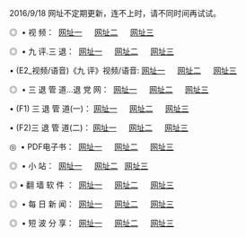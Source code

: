 2016/9/18  网址不定期更新，连不上时，请不同时间再试试。
<p>◎   • 视 频： 
<a href="http://kao.taiwans.tw/tv/" target="_blank">网址一</a> 　 
<a href="http://kao.taiwans.tw/9018.html" target="_blank">网址二</a> 　 
<a href="http://kao.taiwans.tw/9449.html" target="_blank">网址三</a></p>
<p>◎   • 九 评.三 退：  
<a href="http://kao.taiwans.tw/tt/" target="_blank">网址一</a> 　 
<a href="http://kao.taiwans.tw/v2/" target="_blank">网址二</a> 　 
<a href="http://kao.taiwans.tw/t/" target="_blank">网址三</a> 　</p>
<p>  • (E2_视频/语音)《九 评》视频/语音: 
<a href="http://kao.taiwans.tw/7738.html" target="_blank">网址一</a> 　 
<a href="http://kao.taiwans.tw/7614.html" target="_blank">网址二</a> 　 
<a href="http://kao.taiwans.tw/7633.html" target="_blank">网址三</a></p>
<p>◎   • 三 退 管 道...退 党 网：  
<a href="http://kao.taiwans.tw/go/8/" target="_blank">网址一</a> 　 
<a href="http://kao.taiwans.tw/go/8/" target="_blank">网址二</a> 　 
<a href="http://kao.taiwans.tw/go/8/" target="_blank">网址三</a></p>
<p>  • (F1) 三 退 管 道(一)： 
<a href="http://kao.taiwans.tw/dd/" target="_blank">网址一</a> 　 
<a href="http://kao.taiwans.tw/dd/" target="_blank">网址二</a> 　 
<a href="http://kao.taiwans.tw/dd/" target="_blank">网址三</a></p>
<p>  • (F2)三 退 管 道(二)： 
<a href="http://kao.taiwans.tw/d/" target="_blank">网址一</a> 　 
<a href="http://kao.taiwans.tw/d/" target="_blank">网址二</a> 　 
<a href="http://kao.taiwans.tw/d/" target="_blank">网址三</a></p>
<p>◎   • PDF电子书：  
<a href="http://kao.taiwans.tw/p/" target="_blank">网址一</a> 　 
<a href="http://kao.taiwans.tw/p/" target="_blank">网址二</a> 　 
<a href="http://kao.taiwans.tw/p/" target="_blank">网址三</a></p>
<p>◎ </span>  •  小 站：  
<a href="http://kao.taiwans.tw/" target="_blank">网址一</a> 　 
<a href="http://kao.taiwans.tw/" target="_blank">网址二</a>   
<a href="http://kao.taiwans.tw/" target="_blank">网址三</a></p>
<p>◎  • 翻 墙 软 件 ：  
<a href="http://kao.taiwans.tw/ff/" target="_blank">网址一</a> 　 
<a href="http://kao.taiwans.tw/ff/" target="_blank">网址二</a> 　 
<a href="http://kao.taiwans.tw/ff/" target="_blank">网址三</a></p>
<p>◎ </span>  • 每 日 新 闻：  
<a href="http://kao.taiwans.tw/day/" target="_blank">网址一</a> 　 
<a href="http://kao.taiwans.tw/day/" target="_blank">网址二</a> 　 
<a href="http://kao.taiwans.tw/day/" target="_blank">网址三</a></p>
<p>◎ </span>  • 短 波 分 享：  
<a href="http://kao.taiwans.tw/h/" target="_blank">网址一</a> 　 
<a href="http://kao.taiwans.tw/h/" target="_blank">网址二</a> 　 
<a href="http://kao.taiwans.tw/h/" target="_blank">网址三</a></p>

